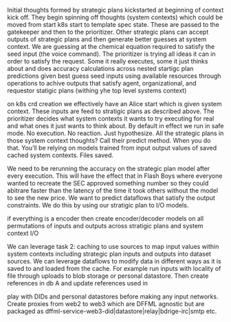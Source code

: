 Initial thoughts formed by strategic plans kickstarted at beginning of context kick off. They begin spinning off thoughts (system contexts) which could be moved from start k8s start to template spec state. These are passed to the gatekeeper and then to the prioritizer. Other strategic plans can accept outputs of strategic plans and then generate better guesses at system context. We are guessing at the chemical equation required to satisfy the seed input (the voice command). The prioritizer is trying all ideas it can in order to satisfy the request. Some it really executes, some it just thinks about and does accuracy calculations across nested startigc plan predictions given best guess seed inputs using available resources through operations to achive outputs that satisfy agent, organizational, and requestor statigic plans (withing yhe top level systems context)

on k8s crd creation we effectively have an Alice start which is given system context. These inputs are feed to stratigic plans as described above. The prioritizer decides what system contexts it wants to try executing for real and what ones it just wants to think about. By default in effect we run in safe mode. No execution. No reaction. Just hypothesize. All the strategic plans in those system context thoughts? Call their predict method. When you do that. You’ll be relying on models trained from input output values of saved cached system contexts.  Files saved. 

We need to be rerunning the accuracy on the strategic plan model after every execution. This will have the effect that in Flash Boys where everyone wanted to recreate the SEC approved something number so they could abitrare faster than the latency of the time it took others without the model to see the new price. We want to predict dataflows that satisfy the output constraints. We do this by using our stratigic plan to I/O models.

if everything is a encoder then create encoder/decoder models on all permutations of inputs and outputs across stratigic plans and system context I/O


We can leverage task 2: caching to use sources to map input values within system contexts including strategic plan inputs and outputs into dataset sources. We can leverage dataflows to modify data in different ways as it is saved to and loaded from the cache. For example run inputs with locality of file through uploads to blob storage or personal datastore. Then create references in db A and update references used in 

play with DIDs and personal datastores before making any input networks. Create proxies from web2 to web3 which are DFFML agnostic but are packaged as dffml-service-web3-did|datastore|relay|bdrige-irc|smtp etc.